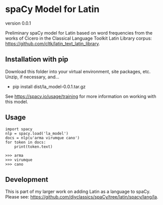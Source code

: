 # spaCy Model for Latin
version 0.0.1

Preliminary spaCy model for Latin based on word frequencies from the works of Cicero in the Classical Language Toolkit Latin Library corpus: https://github.com/cltk/latin_text_latin_library.

## Installation with pip
Download this folder into your virtual environment, site packages, etc. Unzip, if necessary, and...

- pip install dist/la_model-0.0.1.tar.gz

See https://spacy.io/usage/training for more information on working with this model.

## Usage

```
import spacy
nlp = spacy.load('la_model')
docs = nlp(u'arma virumque cano')
for token in docs:
    print(token.text)

>>> arma
>>> virumque
>>> cano
```

## Development
This is part of my larger work on adding Latin as a language to spaCy. Please see: https://github.com/diyclassics/spaCy/tree/latin/spacy/lang/la.
